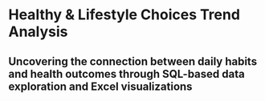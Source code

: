# Healthy & Lifestyle Choices Trend Analysis 
## Uncovering the connection between daily habits and health outcomes through SQL-based data exploration and Excel visualizations
